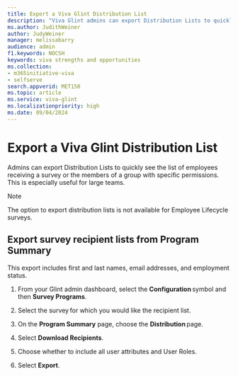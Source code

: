 ```yaml
---
title: Export a Viva Glint Distribution List
description: "Viva Glint admins can export Distribution Lists to quickly see the list of employees receiving a survey or members of a group with specific permissions."
ms.author: JudithWeiner
author: JudyWeiner
manager: melissabarry
audience: admin
f1.keywords: NOCSH
keywords: viva strengths and opportunities
ms.collection:  
- m365initiative-viva
- selfserve 
search.appverid: MET150 
ms.topic: article
ms.service: viva-glint
ms.localizationpriority: high
ms.date: 09/04/2024
---
```


# Export a Viva Glint Distribution List

Admins can export Distribution Lists to quickly see the list of employees receiving a survey or the members of a group with specific permissions. This is especially useful for large teams. 

> [!NOTE]
> The option to export distribution lists is not available for Employee Lifecycle surveys.

## Export survey recipient lists from Program Summary 

This export includes first and last names, email addresses, and employment status.  

1. From your Glint admin dashboard, select the **Configuration** symbol and then **Survey Programs**. 

1. Select the survey for which you would like the recipient list. 

1. On the **Program Summary** page, choose the  **Distribution** page.  

1. Select **Download Recipients**. 

1. Choose whether to include all user attributes and User Roles. 

1. Select **Export**. 

 
